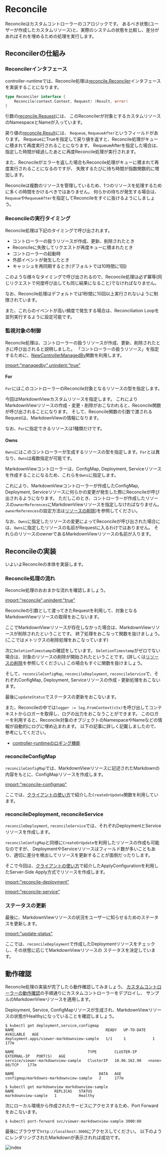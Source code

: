# Reconcile

Reconcileはカスタムコントローラーのコアロジックです。
あるべき状態(ユーザーが作成したカスタムリソース)と、実際のシステムの状態を比較し、差分があればそれを埋めるための処理を実行します。

## Reconcilerの仕組み

### Reconcilerインタフェース

controller-runtimeでは、Reconcile処理は[reconcile.Reconciler](https://pkg.go.dev/sigs.k8s.io/controller-runtime/pkg/reconcile?tab=doc#Reconciler)インタフェースを実装することになります。

```go
type Reconciler interface {
	Reconcile(context.Context, Request) (Result, error)
}
```

引数の[reconcile.Request](https://pkg.go.dev/sigs.k8s.io/controller-runtime/pkg/reconcile?tab=doc#Request)には、
このReconcilerが対象とするカスタムリソースのNamespaceとNameが入っています。

戻り値の[reconcile.Result](https://pkg.go.dev/sigs.k8s.io/controller-runtime/pkg/reconcile?tab=doc#Result)には、
`Requeue`, `RequeueAfter`というフィールドがあります。
RequeueにTrueを指定して戻り値を返すと、Reconcile処理がキューに積まれて再度実行されることになります。
RequeueAfterを指定した場合は、指定した時間が経過したあとに再度Reconcile処理が実行されます。

また、Recnocileがエラーを返した場合もReconcile処理がキューに積まれて再度実行されることになるのですが、
失敗するたびに待ち時間が指数関数的に増加します。

Reconcileは複数のリソースを管理しているため、1つのリソースを処理するために多くの時間をかけるべきではありません。
何らかの待ちが発生する場合は、`Requeue`や`RequeueAfter`を指定してReconcileをすぐに抜けるようにしましょう。

### Reconcileの実行タイミング

Reconcile処理は下記のタイミングで呼び出されます。

* コントローラーの扱うリソースが作成、更新、削除されたとき
* Reconcileに失敗してリクエストが再度キューに積まれたとき
* コントローラーの起動時
* 外部イベントが発生したとき
* キャッシュを再同期するとき(デフォルトでは10時間に1回)

このような様々なタイミングで呼び出されるので、Reconcile処理は必ず冪等(同じリクエストで何度呼び出しても同じ結果になること)でなければなりません。

なお、Reconcile処理はデフォルトでは1秒間に10回以上実行されないように制限されています。

また、これらのイベントが高い頻度で発生する場合は、Reconciliation Loopを並列実行するように設定可能です。

### 監視対象の制御

Reconcile処理は、コントローラーの扱うリソースが作成、更新、削除されたときに呼び出されると説明しました。
「コントローラーの扱うリソース」を指定するために、[NewControllerManagedBy](https://pkg.go.dev/sigs.k8s.io/controller-runtime/pkg/builder#ControllerManagedBy)関数を利用します。

[import:"managedby",unindent:"true"](../../codes/40_reconcile/internal/controller/markdownview_controller.go)

#### For

`For`にはこのコントローラーのReconcile対象となるリソースの型を指定します。

今回はMarkdownViewカスタムリソースを指定します。
これによりMarkdownViewリソースの作成・変更・削除がおこなわれると、Reconcile関数が呼び出されることになります。
そして、Reconcile関数の引数で渡されるRequestは、MarkdownViewの情報になります。

なお、`For`に指定できるリソースは1種類だけです。

#### Owns

`Owns`にはこのコントローラーが生成するリソースの型を指定します。`For`とは異なり、`Owns`は複数指定が可能です。

MarkdownViewコントローラーは、ConfigMap, Deployment, Serviceリソースを作成することになるため、これらを`Owns`に指定します。

これにより、MarkdownViewコントローラーが作成したConfigMap, Deployment, Serviceリソースに何らかの変更が発生した際にReconcileが呼び出されるようになります。
ただしこのとき、コントローラーが作成したリソースの`ownerReferences`にMarkdownViewリソースを指定しなければなりません。
`ownerReferences`の設定方法は[リソースの削除](./deletion.md))を参照してください。

なお、`Owns`に指定したリソースの変更によってReconcileが呼び出された場合には、`Owns`に指定したリソースの名前がRequestに入るわけではありません。
それらのリソースのownerであるMarkdownViewリソースの名前が入ります。

## Reconcileの実装

いよいよReconcileの本体を実装します。

### Reconcile処理の流れ

Reconcile処理のおおまかな流れを確認しましょう。

[import:"reconcile",unindent:"true"](../../codes/40_reconcile/internal/controller/markdownview_controller.go)

Reconcileの引数として渡ってきたRequestを利用して、対象となるMarkdownViewリソースの取得をおこないます。

ここでMarkdownViewリソースが存在しなかった場合は、MarkdownViewリソースが削除されたということです。
終了処理をおこなって関数を抜けましょう。(ここではメトリクスの削除処理をおこなっています)

次に`DeletionTimestamp`の確認をしています。
`DeletionTimestamp`がゼロでない場合は、対象のリソースの削除が開始されたということです。(詳しくは[リソースの削除](./deletion.md)を参照してください。)
この場合もすぐに関数を抜けましょう。

そして、`reconcileConfigMap`, `reconcileDeployment`, `reconcileService`で、それぞれConfigMap, Deployment, Serviceリソースの作成・更新処理をおこないます。

最後に`updateStatus`でステータスの更新をおこないます。

また、Reconcileの中では`logger := log.FromContext(ctx)`を呼び出してコンテキストからロガーを取得し、ログの出力をおこなうことができます。
このロガーを利用すると、Reconcile対象のオブジェクトのNamespaceやNameなどの情報が自動的にログに埋め込まれます。
以下の記事に詳しく記載しましたので、参考にしてください。

- [controller-runtimeのロギング機能](https://zenn.dev/zoetro/articles/760346baab7e24)

### reconcileConfigMap

`reconcileConfigMap`では、MarkdownViewリソースに記述されたMarkdownの内容をもとに、ConfigMapリソースを作成します。

[import:"reconcile-configmap"](../../codes/40_reconcile/internal/controller/markdownview_controller.go)

ここでは、[クライアントの使い方](./client.md)で紹介した`CreateOrUpdate`関数を利用しています。

### reconcileDeployment, reconcileService

`reconcileDeployment`, `reconcileService`では、それぞれDeploymentとServiceリソースを作成します。

`reconcileConfigMap`と同様に`CreateOrUpdate`を利用したリソースの作成も可能なのですが、
DeploymentやServiceリソースはフィールド数が多いこともあり、適切に差分を検出してリソースを更新することが面倒だったりします。

そこで今回は、[クライアントの使い方](./client.md)で紹介したApplyConfigurationを利用したServer-Side Apply方式でリソースを作成します。

[import:"reconcile-deployment"](../../codes/40_reconcile/internal/controller/markdownview_controller.go)

[import:"reconcile-service"](../../codes/40_reconcile/internal/controller/markdownview_controller.go)

### ステータスの更新

最後に、MarkdownViewリソースの状況をユーザーに知らせるためのステータスを更新します。

[import:"update-status"](../../codes/40_reconcile/internal/controller/markdownview_controller.go)

ここでは、`reconcileDeployment`で作成したDeploymentリソースをチェックし、その状態に応じてMarkdownViewリソースの
ステータスを決定しています。

## 動作確認

Reconcile処理の実装が完了したら動作確認してみましょう。
[カスタムコントローラーの動作確認](../kubebuilder/kind.md)の手順通りにカスタムコントローラーをデプロイし、
サンプルのMarkdownViewリソースを適用します。

Deployment, Service, ConfigMapリソースが生成され、MarkdownViewリソースの状態がHealthyになっていることを確認しましょう。

```
$ kubectl get deployment,service,configmap
NAME                                         READY   UP-TO-DATE   AVAILABLE   AGE
deployment.apps/viewer-markdownview-sample   1/1     1            1           177m

NAME                                 TYPE        CLUSTER-IP     EXTERNAL-IP   PORT(S)   AGE
service/viewer-markdownview-sample   ClusterIP   10.96.162.90   <none>        80/TCP    177m

NAME                                      DATA   AGE
configmap/markdowns-markdownview-sample   2      177m

$ kubectl get markdownview markdownview-sample
NAME                  REPLICAS   STATUS
markdownview-sample   1          Healthy
```

次にローカル環境から作成されたサービスにアクセスするため、Port Forwardをおこないます。

```
$ kubectl port-forward svc/viewer-markdownview-sample 3000:80
```

最後にブラウザで`http://localhost:3000`にアクセスしてください。
以下のようにレンダリングされたMarkdownが表示されれば成功です。

![index](./img/mdbook.png)

